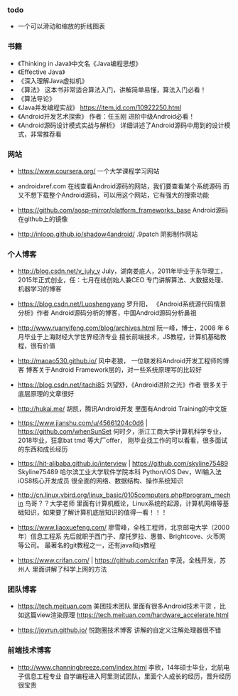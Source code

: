 ### todo
* 一个可以滑动和缩放的折线图表


### 书籍
* 《Thinking in Java》中文名《Java编程思想》
* 《Effective Java》
* 《深入理解Java虚拟机》
* 《算法》 这本书非常适合算法入门，讲解简单易懂，算法入门必看！
* 《算法导论》
* 《Java并发编程实战》 https://item.jd.com/10922250.html
* 《Android开发艺术探索》 作者：任玉刚 进阶中级Android必看！
* 《Android源码设计模式实战与解析》 详细讲述了Android源码中用到的设计模式，非常推荐看


### 网站
* https://www.coursera.org/
 一个大学课程学习网站

* androidxref.com
  在线查看Android源码的网站，我们要查看某个系统源码
  而又不想下载整个Android源码，可以用这个网站，它有强大的搜索功能

* https://github.com/aosp-mirror/platform_frameworks_base 
  Android源码在github上的镜像

* http://inloop.github.io/shadow4android/
  .9patch 阴影制作网站

### 个人博客
* http://blog.csdn.net/v_july_v
  July，湖南娄底人，2011年毕业于东华理工，2015年正式创业，任：七月在线创始人兼CEO
  专门讲解算法、大数据处理、机器学习的博客

* https://blog.csdn.net/Luoshengyang
  罗升阳， 《Android系统源代码情景分析》作者
  Android源码分析的博客，中国Android源码分析鼻祖

* http://www.ruanyifeng.com/blog/archives.html
  阮一峰，博士，2008 年 6 月毕业于上海财经大学世界经济专业
  擅长前端技术，JS教程，计算机基础教程，很有价值

* http://maoao530.github.io/
  风中老狼， 一位联发科Android开发工程师的博客
  博客关于Android Framework层的，对一些系统原理写的比较好

* https://blog.csdn.net/itachi85
 刘望舒，《Android进阶之光》作者
 很多关于底层原理的文章很好

* http://hukai.me/
 胡凯，腾讯Android开发
 里面有Android Training的中文版

* https://www.jianshu.com/u/45661204c0d6  | https://github.com/whenSunSet
 何时夕，浙江工商大学计算机科学专业，2018毕业，狂拿bat tmd 等大厂offer，
 刚毕业找工作的可以看看，很多面试的东西和成长经历

* https://hit-alibaba.github.io/interview | https://github.com/skyline75489
  Skyline75489 哈尔滨工业大学软件学院本科  Python/iOS Dev，WI输入法iOS8核心开发成员
  很全面的网络、数据结构、操作系统知识

* http://cn.linux.vbird.org/linux_basic/0105computers.php#program_mechin
  鸟哥？？大学老师
  里面有计算机概论，Linux系统的起源，计算机网络等基础知识，如果要了解计算机底层知识的值得一看！！！

* https://www.liaoxuefeng.com/
  廖雪峰，全栈工程师，北京邮电大学（2000年）信息工程系
  先后就职于西门子、摩托罗拉、惠普、Brightcove、火币网等公司。
  最著名的git教程之一，还有java和js教程

* https://www.crifan.com/ | https://github.com/crifan
  李茂，全栈开发，苏州人
  里面讲解了科学上网的方法
  
  

### 团队博客

* https://tech.meituan.com
  美团技术团队
  里面有很多Android技术干货 ，比如这篇view渲染原理 https://tech.meituan.com/hardware_accelerate.html

* https://joyrun.github.io/
  悦跑圈技术博客
  讲解的自定义注解处理器很不错


### 前端技术博客
* http://www.channingbreeze.com/index.html
  李欣，14年硕士毕业，北航电子信息工程专业
  自学编程进入阿里测试团队，里面个人成长的经历，晋升经历很宝贵